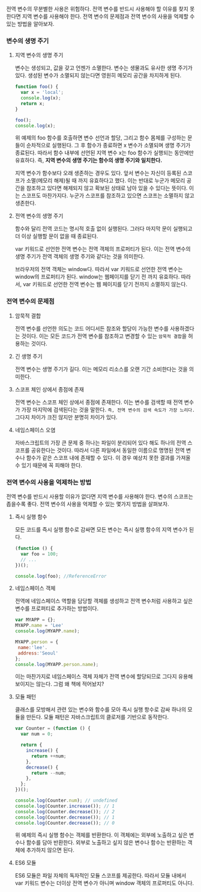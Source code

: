 전역 변수의 무분별한 사용은 위험하다. 전역 변수를 반드시 사용해야 할 이유를 찾지 못한다면 지역 변수를 사용해야 한다. 전역 변수의 문제점과 전역 변수의 사용을 억제할 수 있는 방법을 알아보자.

### 변수의 생명 주기

1. 지역 변수의 생명 주기

   변수는 생성되고, 값을 갖고 언젠가 소멸한다. 변수는 생물과도 유사한 생명 주기가 있다. 생성된 변수가 소멸되지 않는다면 영원히 메모리 공간을 차지하게 된다.

   ```jsx
   function foo() {
     var x = 'local';
     console.log(x);
     return x;
   }

   foo();
   console.log(x);
   ```

   위 예제의 foo 함수를 호출하면 변수 선언과 할당, 그리고 함수 몸체를 구성하는 문들이 순차적으로 실행된다. 그 후 함수가 종료하면 x 변수가 소멸되며 생명 주기가 종료된다. 따라서 함수 내부에 선언된 지역 변수 x는 foo 함수가 실행되는 동안에만 유효하다. 즉, **지역 변수의 생명 주기는 함수의 생명 주기와 일치한다.**

   지역 변수가 함수보다 오래 생존하는 경우도 있다. 앞서 변수는 자신이 등록된 스코프가 소멸(메모리 해제)될 때 까지 유효하다고 했다. 이는 반대로 누군가 메모리 공간을 참조하고 있다면 해제되지 않고 확보된 상태로 남아 있을 수 있다는 뜻이다. 이는 스코프도 마찬가지다. 누군가 스코프를 참조하고 있으면 스코프는 소멸하지 않고 생존한다.

2. 전역 변수의 생명 주기

   함수와 달리 전역 코드는 명시적 호출 없이 실행된다. 그러다 마지막 문이 실행되고 더 이상 실행할 문이 없을 때 종료된다.

   var 키워드로 선언한 전역 변수는 전역 객체의 프로퍼티가 된다. 이는 전역 변수의 생명 주기가 전역 객체의 생명 주기와 같다는 것을 의미한다.

   브라우저의 전역 객체는 window다. 따라서 var 키워드로 선언한 전역 변수는 window의 프로퍼티가 된다. window는 웹페이지를 닫기 전 까지 유효하다. 따라서, var 키워드로 선언한 전역 변수는 웹 페이지를 닫기 전까지 소멸하지 않는다.

### 전역 변수의 문제점

1. 암묵적 결합

   전역 변수를 선언한 의도는 코드 어디서든 참조와 할당이 가능한 변수를 사용하겠다는 것이다. 이는 모든 코드가 전역 변수를 참조하고 변경할 수 있는 `암묵적 결합`을 허용하는 것이다.

2. 긴 생명 주기

   전역 변수는 생명 주기가 길다. 이는 메모리 리소스를 오랜 기간 소비한다는 것을 의미한다.

3. 스코프 체인 상에서 종점에 존재

   전역 변수는 스코프 체인 상에서 종점에 존재한다. 이는 변수를 검색할 때 전역 변수가 가장 마지막에 검색된다는 것을 말한다. `즉, 전역 변수의 검색 속도가 가장 느리다.` 그다지 차이가 크진 않지만 분명히 차이가 있다.

4. 네임스페이스 오염

   자바스크립트의 가장 큰 문제 중 하나는 파일이 분리되어 있다 해도 하나의 전역 스코프를 공유한다는 것이다. 따라서 다른 파일에서 동일한 이름으로 명명된 전역 변수나 함수가 같은 스코프 내에 존재할 수 있다. 이 경우 예상치 못한 결과를 가져올 수 있기 때문에 꼭 피해야 한다.

### 전역 변수의 사용을 억제하는 방법

전역 변수를 반드시 사용할 이유가 없다면 지역 변수를 사용해야 한다. 변수의 스코프는 좁을수록 좋다. 전역 변수의 사용을 억제할 수 있는 몇가지 방법을 살펴보자.

1. 즉시 실행 함수

   모든 코드를 즉시 실행 함수로 감싸면 모든 변수는 즉시 실행 함수의 지역 변수가 된다.

   ```jsx
   (function () {
     var foo = 100;
     // ...
   })();

   console.log(foo); //ReferenceError
   ```

2. 네임스페이스 객체

   전역에 네임스페이스 역할을 담당할 객체를 생성하고 전역 변수처럼 사용하고 싶은 변수를 프로퍼티로 추가하는 방법이다.

   ```jsx
   var MYAPP = {};
   MYAPP.name = 'Lee'
   console.log(MYAPP.name);

   MYAPP.person = {
   	name:'lee'.
   	address:'Seoul'
   };
   console.log(MYAPP.person.name);
   ```

   이는 마찬가지로 네임스페이스 객체 자체가 전역 변수에 할당되므로 그다지 유용해 보이지는 않는다. 그럼 왜 책에 적어놨지?

3. 모듈 패턴

   클래스를 모방해서 관련 있는 변수와 함수를 모아 즉시 실행 항수로 감싸 하나의 모듈을 만든다. 모듈 패턴은 자바스크립트의 클로저를 기반으로 동작한다.

   ```jsx
   var Counter = (function () {
     var num = 0;

     return {
       increase() {
         return ++num;
       },
       decrease() {
         return --num;
       },
     };
   })();

   console.log(Counter.num); // undefined
   console.log(Counter.increase()); // 1
   console.log(Counter.decrease()); // 2
   console.log(Counter.decrease()); // 1
   console.log(Counter.decrease()); // 0
   ```

   위 예제의 즉시 실행 함수는 객체를 반환한다. 이 객체에는 외부에 노출하고 싶은 변수나 함수를 담아 반환한다. 외부로 노출하고 싶지 않은 변수나 함수는 반환하는 객체에 추가하지 않으면 된다.

4. ES6 모듈

   ES6 모듈은 파일 자체의 독자적인 모듈 스코프를 제공한다. 따라서 모듈 내에서 var 키워드 변수는 더이상 전역 변수가 아니며 window 객체의 프로퍼티도 아니다.
